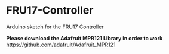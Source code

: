 # FRU17-Controller
Arduino sketch for the FRU17 Controller

**Please download the Adafruit MPR121 Library in order to work** https://github.com/adafruit/Adafruit_MPR121
